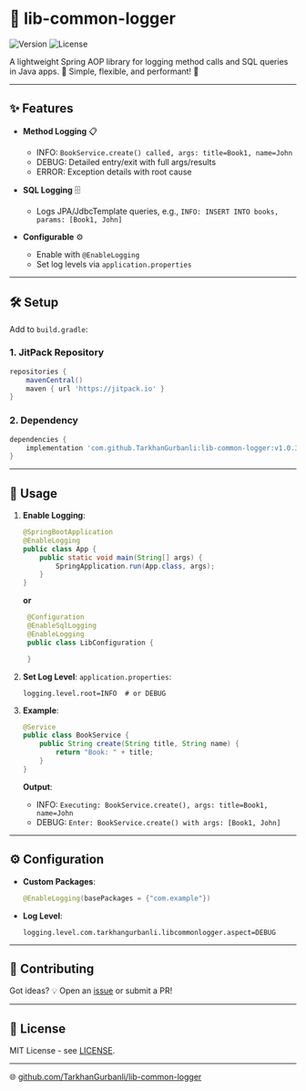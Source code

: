 # 📜 lib-common-logger

![Version](https://img.shields.io/badge/version-v1.0.4-blue) ![License](https://img.shields.io/badge/license-MIT-green)

A lightweight Spring AOP library for logging method calls and SQL queries in Java apps. 🌟 Simple, flexible, and performant! 🚀

---

## ✨ Features

- **Method Logging** 📋
  - INFO: `BookService.create() called, args: title=Book1, name=John`
  - DEBUG: Detailed entry/exit with full args/results
  - ERROR: Exception details with root cause

- **SQL Logging** 🗄️
  - Logs JPA/JdbcTemplate queries, e.g., `INFO: INSERT INTO books, params: [Book1, John]`

- **Configurable** ⚙️
  - Enable with `@EnableLogging`
  - Set log levels via `application.properties`

---

## 🛠️ Setup

Add to `build.gradle`:

### 1. JitPack Repository
```gradle
repositories {
    mavenCentral()
    maven { url 'https://jitpack.io' }
}
```

### 2. Dependency
```gradle
dependencies {
    implementation 'com.github.TarkhanGurbanli:lib-common-logger:v1.0.3'
}
```

---

## 🚀 Usage

1. **Enable Logging**:
   ```java
   @SpringBootApplication
   @EnableLogging
   public class App {
       public static void main(String[] args) {
           SpringApplication.run(App.class, args);
       }
   }
   ```

   **or**

   ```java
    @Configuration
    @EnableSqlLogging
    @EnableLogging
    public class LibConfiguration {

    }
   ```

3. **Set Log Level**:
   `application.properties`:
   ```properties
   logging.level.root=INFO  # or DEBUG
   ```

4. **Example**:
   ```java
   @Service
   public class BookService {
       public String create(String title, String name) {
           return "Book: " + title;
       }
   }
   ```

   **Output**:
   - INFO: `Executing: BookService.create(), args: title=Book1, name=John`
   - DEBUG: `Enter: BookService.create() with args: [Book1, John]`

---

## ⚙️ Configuration

- **Custom Packages**:
  ```java
  @EnableLogging(basePackages = {"com.example"})
  ```

- **Log Level**:
  ```properties
  logging.level.com.tarkhangurbanli.libcommonlogger.aspect=DEBUG
  ```

---

## 🤝 Contributing

Got ideas? 💡 Open an [issue](https://github.com/TarkhanGurbanli/lib-common-logger/issues) or submit a PR!

---

## 📜 License

MIT License - see [LICENSE](LICENSE).

---

🌐 [github.com/TarkhanGurbanli/lib-common-logger](https://github.com/TarkhanGurbanli/lib-common-logger)
